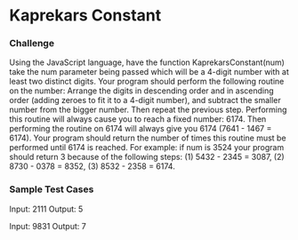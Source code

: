 # Kaprekars Constant

### Challenge

Using the JavaScript language, have the function KaprekarsConstant(num) take the num parameter
being passed which will be a 4-digit number with at least two distinct digits. Your program
should perform the following routine on the number: Arrange the digits in descending order and
in ascending order (adding zeroes to fit it to a 4-digit number), and subtract the smaller
number from the bigger number. Then repeat the previous step. Performing this routine will
always cause you to reach a fixed number: 6174. Then performing the routine on 6174 will always
give you 6174 (7641 - 1467 = 6174). Your program should return the number of times this routine
must be performed until 6174 is reached. For example: if num is 3524 your program should return
3 because of the following steps: (1) 5432 - 2345 = 3087, (2) 8730 - 0378 = 8352,
(3) 8532 - 2358 = 6174.

### Sample Test Cases

Input: 2111
Output: 5

Input: 9831
Output: 7
